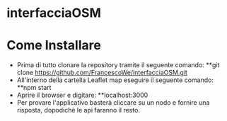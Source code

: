 # interfacciaOSM

# Come Installare
- Prima di tutto clonare la repository tramite il seguente comando: **git clone https://github.com/FrancescoWe/interfacciaOSM.git
- All'interno della cartella Leaflet map eseguire il seguente comando: **npm start
- Aprire il browser e digitare: **localhost:3000
- Per provare l'applicativo basterà cliccare su un nodo e fornire una risposta, dopodichè le api faranno il resto.


